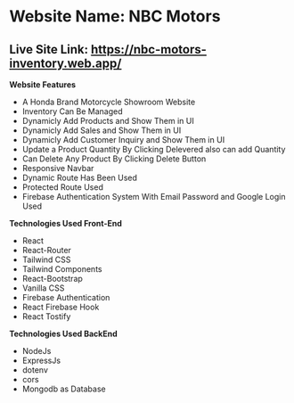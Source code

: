 Website Name: NBC Motors
===
Live Site Link: https://nbc-motors-inventory.web.app/
---

**Website Features**


* A Honda Brand Motorcycle Showroom Website
* Inventory Can Be Managed
* Dynamicly Add Products and Show Them in UI
* Dynamicly Add Sales and Show Them in UI
* Dynamicly Add Customer Inquiry and Show Them in UI
* Update a Product Quantity By Clicking Delevered also can add Quantity
* Can Delete Any Product By Clicking Delete Button
* Responsive Navbar
* Dynamic Route Has Been Used
* Protected Route Used
* Firebase Authentication System With Email Password and Google Login Used

**Technologies Used Front-End**

* React
* React-Router
* Tailwind CSS
* Tailwind Components
* React-Bootstrap
* Vanilla CSS
* Firebase Authentication
* React Firebase Hook
* React Tostify


**Technologies Used BackEnd**

* NodeJs
* ExpressJs
* dotenv
* cors
* Mongodb as Database
